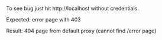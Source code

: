 To see bug just hit http://localhost without credentials.

Expected: error page with 403

Result: 404 page from default proxy (cannot find /error page)
